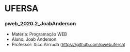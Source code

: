 # UFERSA

### pweb_2020.2_JoabAnderson

+ Matéria: Programação WEB
+ Aluno: Joab Anderson
+ Professor: Xico Arrruda (https://github.com/pwebufersa)

